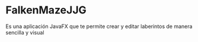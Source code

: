 # FalkenMazeJJG
Es una aplicación JavaFX que te permite crear y editar laberintos de manera sencilla y visual
